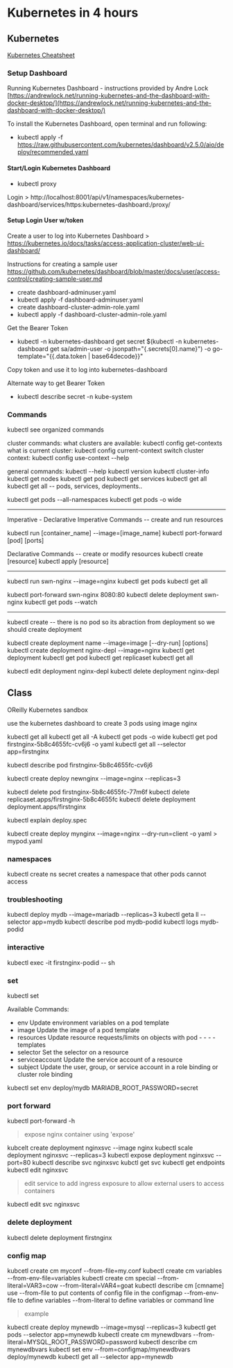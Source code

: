 # Kubernetes in 4 hours

## Kubernetes

[Kubernetes Cheatsheet](https://kubernetes.io/docs/reference/kubectl/cheatsheet/)

### Setup Dashboard

Running Kubernetes Dashboard - instructions provided by Andre Lock
[https://andrewlock.net/running-kubernetes-and-the-dashboard-with-docker-desktop/](https://andrewlock.net/running-kubernetes-and-the-dashboard-with-docker-desktop/)

To install the Kubernetes Dashboard, open terminal and run following:

- kubectl apply -f https://raw.githubusercontent.com/kubernetes/dashboard/v2.5.0/aio/deploy/recommended.yaml

#### Start/Login Kubernetes Dashboard

- kubectl proxy

Login > http://localhost:8001/api/v1/namespaces/kubernetes-dashboard/services/https:kubernetes-dashboard:/proxy/

#### Setup Login User w/token

Create a user to log into Kubernetes Dashboard > https://kubernetes.io/docs/tasks/access-application-cluster/web-ui-dashboard/

Instructions for creating a sample user
https://github.com/kubernetes/dashboard/blob/master/docs/user/access-control/creating-sample-user.md

- create dashboard-adminuser.yaml
- kubectl apply -f dashboard-adminuser.yaml
- create dashboard-cluster-admin-role.yaml
- kubectl apply -f dashboard-cluster-admin-role.yaml

Get the Bearer Token

- kubectl -n kubernetes-dashboard get secret $(kubectl -n kubernetes-dashboard get sa/admin-user -o jsonpath="{.secrets[0].name}") -o go-template="{{.data.token | base64decode}}"

Copy token and use it to log into kubernetes-dashboard

Alternate way to get Bearer Token

- kubectl describe secret -n kube-system

### Commands

kubectl
see organized commands

cluster commands:
what clusters are available: kubectl config get-contexts
what is current cluster: kubectl config current-context
switch cluster context: kubectl config use-context --help

general commands:
kubectl --help
kubectl version
kubectl cluster-info
kubectl get nodes
kubectl get pod
kubectl get services
kubectl get all
kubectl get all -- pods, services, deployments..

kubectl get pods --all-namespaces
kubectl get pods -o wide

---

Imperative - Declarative
Imperative Commands -- create and run resources

kubectl run [container_name] --image=[image_name]
kubectl port-forward [pod] [ports]

Declarative Commands -- create or modify resources
kubectl create [resource]
kubectl apply [resource]

---

kubectl run swn-nginx --image=nginx
kubectl get pods
kubectl get all

kubectl port-forward swn-nginx 8080:80
kubectl delete deployment swn-nginx
kubectl get pods --watch

---

kubectl create
-- there is no pod
so its abraction from deployment so we should create deployment

kubectl create deployment name --image=image [--dry-run] [options]
kubectl create deployment nginx-depl --image=nginx
kubectl get deployment
kubectl get pod
kubectl get replicaset
kubectl get all

kubectl edit deployment nginx-depl
kubectl delete deployment nginx-depl

## Class

OReilly Kubernetes sandbox

use the kubernetes dashboard to create 3 pods using image nginx

kubectl get all
kubectl get all -A
kubectl get pods -o wide
kubectl get pod firstnginx-5b8c4655fc-cv6j6 -o yaml
kubectl get all --selector app=firstnginx

kubectl describe pod firstnginx-5b8c4655fc-cv6j6

kubectl create deploy newnginx --image=nginx --replicas=3

kubectl delete pod firstnginx-5b8c4655fc-77m6f
kubectl delete replicaset.apps/firstnginx-5b8c4655fc
kubectl delete deployment deployment.apps/firstnginx

kubectl explain deploy.spec

kubectl create deploy mynginx --image=nginx --dry-run=client -o yaml > mypod.yaml

### namespaces

kubectl create ns secret
creates a namespace that other pods cannot access

### troubleshooting

kubectl deploy mydb --image=mariadb --replicas=3
kubectl geta ll --selector app=mydb
kubectl describe pod mydb-podid
kubectl logs mydb-podid

### interactive

kubectl exec -it firstnginx-podid -- sh

### set

kubectl set

Available Commands:

- env Update environment variables on a pod template
- image Update the image of a pod template
- resources Update resource requests/limits on objects with pod - - - - templates
- selector Set the selector on a resource
- serviceaccount Update the service account of a resource
- subject Update the user, group, or service account in a role binding or cluster role binding

kubectl set env deploy/mydb MARIADB_ROOT_PASSWORD=secret

### port forward

kubectl port-forward -h

> expose nginx container using 'expose'

kubcelt create deployment nginxsvc --image nginx
kubectl scale deployment nginxsvc --replicas=3
kubectl expose deployment nginxsvc --port=80
kubectl describe svc nginxsvc
kubctl get svc
kubectl get endpoints
kubectl edit nginxsvc

> edit service to add ingress exposure to allow external users to access containers

kubectl edit svc nginxsvc

### delete deployment

kubectl delete deployment firstnginx

### config map

kubcetl create cm myconf --from-file=my.conf
kubectl create cm variables --from-env-file=variables
kubectl create cm special --from-literal=VAR3=cow --from-literal=VAR4=goat
kubectl describe cm [cmname]
use --from-file to put contents of config file in the configmap
--from-env-file to define variables
--from-literal to define variables or command line

> example

kubectl create deploy mynewdb --image=mysql --replicas=3
kubectl get pods --selector app=mynewdb
kubectl create cm mynewdbvars --from-literal=MYSQL_ROOT_PASSWORD=password
kubectl describe cm mynewdbvars
kubectl set env --from=configmap/mynewdbvars deploy/mynewdb
kubectl get all --selector app=mynewdb
